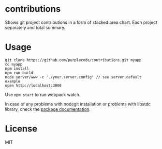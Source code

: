 contributions
=====================

Shows git project contributions in a form of stacked area chart. Each project separately and total summary.


Usage
=====

```
git clone https://github.com/purplecode/contributions.git myapp
cd myapp
npm install
npm run build
node server/www -c './your.server.config' // see server.default example
open http://localhost:3000
```
Use `npm start` to run webpack watch.

In case of any problems with nodegit installation or problems with libstdc library, check the [package documentation](https://github.com/nodegit/nodegit).

License
=======

MIT
